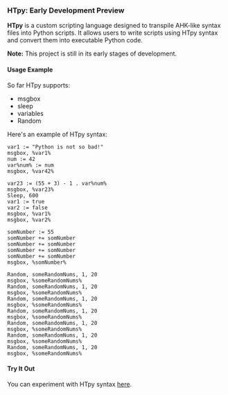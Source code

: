 
### HTpy: Early Development Preview

**HTpy** is a custom scripting language designed to transpile AHK-like syntax files into Python scripts. It allows users to write scripts using HTpy syntax and convert them into executable Python code.

**Note:** This project is still in its early stages of development.

#### Usage Example

So far HTpy supports:

- msgbox
- sleep
- variables
- Random

Here's an example of HTpy syntax:

```plaintext
var1 := "Python is not so bad!"
msgbox, %var1%
num := 42
var%num% := num
msgbox, %var42%

var23 := (55 + 3) - 1 . var%num%
msgbox, %var23%
Sleep, 600
var1 := true
var2 := false
msgbox, %var1%
msgbox, %var2%

somNumber := 55
somNumber += somNumber
somNumber += somNumber
somNumber += somNumber
somNumber += somNumber
msgbox, %somNumber%

Random, someRandomNums, 1, 20
msgbox, %someRandomNums%
Random, someRandomNums, 1, 20
msgbox, %someRandomNums%
Random, someRandomNums, 1, 20
msgbox, %someRandomNums%
Random, someRandomNums, 1, 20
msgbox, %someRandomNums%
Random, someRandomNums, 1, 20
msgbox, %someRandomNums%
Random, someRandomNums, 1, 20
msgbox, %someRandomNums%
Random, someRandomNums, 1, 20
msgbox, %someRandomNums%
```

#### Try It Out

You can experiment with HTpy syntax [here](https://themaster1127.github.io/HTpy/).

